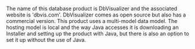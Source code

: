 The name of this database product is DbVisualizer and the associated website is 'dbvis.com'. DbVisualizer comes as open source but also has a commercial version. This product uses a multi-model data model. The hosting model is local and the way Java accesses it is downloading an Installer and setting up the product with Java, but there is also an option to set it up without the use of Java.
